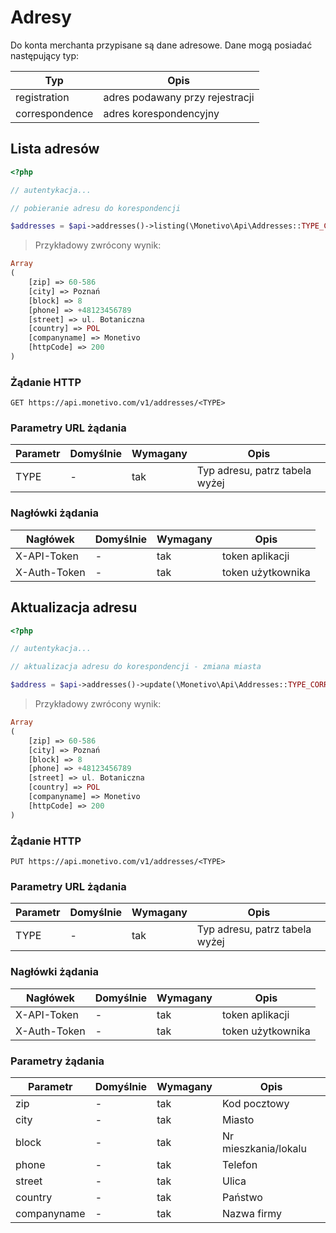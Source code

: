 # Adresy

Do konta merchanta przypisane są dane adresowe. Dane mogą posiadać następujący typ:

Typ | Opis |
--- | --- |
registration | adres podawany przy rejestracji |
correspondence | adres korespondencyjny |


## Lista adresów

```php
<?php

// autentykacja...

// pobieranie adresu do korespondencji

$addresses = $api->addresses()->listing(\Monetivo\Api\Addresses::TYPE_CORRESPONDENCE);


```

> Przykładowy zwrócony wynik:

```php
Array
(
    [zip] => 60-586
    [city] => Poznań
    [block] => 8
    [phone] => +48123456789
    [street] => ul. Botaniczna
    [country] => POL
    [companyname] => Monetivo
    [httpCode] => 200
)
```

### Żądanie HTTP

`GET https://api.monetivo.com/v1/addresses/<TYPE>`

### Parametry URL żądania

Parametr | Domyślnie | Wymagany | Opis |
-------- | --------- | -------- | ---  |
TYPE | - | tak | Typ adresu, patrz tabela wyżej |

### Nagłówki żądania

Nagłówek | Domyślnie | Wymagany | Opis |
-------- | --------- | -------- | ---  |
X-API-Token | - | tak | token aplikacji
X-Auth-Token | - | tak | token użytkownika

## Aktualizacja adresu

```php
<?php

// autentykacja...

// aktualizacja adresu do korespondencji - zmiana miasta

$address = $api->addresses()->update(\Monetivo\Api\Addresses::TYPE_CORRESPONDENCE, ['city' => 'Poznań']);


```

> Przykładowy zwrócony wynik:

```php
Array
(
    [zip] => 60-586
    [city] => Poznań
    [block] => 8
    [phone] => +48123456789
    [street] => ul. Botaniczna
    [country] => POL
    [companyname] => Monetivo
    [httpCode] => 200
)
```

### Żądanie HTTP

`PUT https://api.monetivo.com/v1/addresses/<TYPE>`

### Parametry URL żądania

Parametr | Domyślnie | Wymagany | Opis |
-------- | --------- | -------- | ---  |
TYPE | - | tak | Typ adresu, patrz tabela wyżej |

### Nagłówki żądania

Nagłówek | Domyślnie | Wymagany | Opis |
-------- | --------- | -------- | ---  |
X-API-Token | - | tak | token aplikacji
X-Auth-Token | - | tak | token użytkownika

### Parametry żądania

Parametr | Domyślnie | Wymagany | Opis |
-------- | --------- | -------- | ---  |
zip | - | tak | Kod pocztowy |
city | - | tak | Miasto |
block | - | tak | Nr mieszkania/lokalu
phone | - | tak | Telefon
street | - | tak | Ulica
country | - | tak | Państwo
companyname | - | tak | Nazwa firmy
